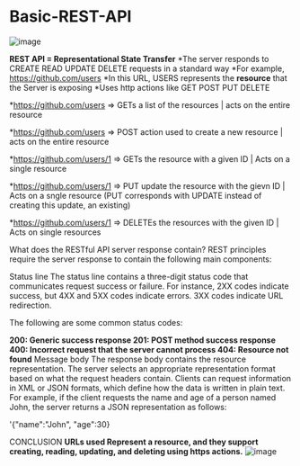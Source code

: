 # Basic-REST-API
![image](https://github.com/MKPNJoanne/Basic-REST-API/assets/97240800/cfa16fc6-7edd-432a-b757-6bfcfc0d51ca)

**REST API = Representational State Transfer**
*The server responds to CREATE READ UPDATE DELETE requests in a standard way
*For example, https://github.com/users
*In this URL, USERS represents the **resource** that the Server is exposing
*Uses http actions like GET POST PUT DELETE 

*https://github.com/users => GETs a list of the resources | acts on the entire resource

*https://github.com/users => POST action used to create a new resource | acts on the entire resource

*https://github.com/users/1 => GETs the resource with a given ID | Acts on a single resource

*https://github.com/users/1 => PUT update the resource with the gievn ID | Acts on a sngle resource
(PUT corresponds with UPDATE instead of creating this update, an existing)

*https://github.com/users/1 => DELETEs the resources with the given ID | Acts on single resources

What does the RESTful API server response contain?
REST principles require the server response to contain the following main components:

Status line
The status line contains a three-digit status code that communicates request success or failure. For instance, 2XX codes indicate success, but 4XX and 5XX codes indicate errors. 
3XX codes indicate URL redirection.

The following are some common status codes:

**200: Generic success response
201: POST method success response
400: Incorrect request that the server cannot process
404: Resource not found**
Message body
The response body contains the resource representation. The server selects an appropriate representation format based on what the request headers contain. Clients can request information in XML or JSON formats, which define how the data is written in plain text. For example, if the client requests the name and age of a person named John, the server returns a JSON representation as follows:

'{"name":"John", "age":30}

CONCLUSION
****URLs used Represent a resource, and they support creating, reading, updating, and deleting using https actions.****
![image](https://github.com/MKPNJoanne/Basic-REST-API/assets/97240800/76b3296f-84f6-4db6-92af-69cc54a426cd)
